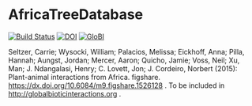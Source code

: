 # AfricaTreeDatabase
[![Build Status](https://travis-ci.com/globalbioticinteractions/AfricaTreeDatabase.svg)](https://travis-ci.com/globalbioticinteractions/AfricaTreeDatabase) [![DOI](https://zenodo.org/badge/49677523.svg)](https://zenodo.org/badge/latestdoi/49677523) [![GloBI](http://api.globalbioticinteractions.org/interaction.svg?accordingTo=globi:globalbioticinteractions/AfricaTreeDatabase)](http://globalbioticinteractions.org/?accordingTo=globi:globalbioticinteractions/AfricaTreeDatabase)

Seltzer, Carrie; Wysocki, William; Palacios, Melissa; Eickhoff, Anna; Pilla, Hannah; Aungst, Jordan; Mercer, Aaron; Quicho, Jamie; Voss, Neil; Xu, Man; J. Ndangalasi, Henry; C. Lovett, Jon; J. Cordeiro, Norbert (2015): Plant-animal interactions from Africa. figshare. https://dx.doi.org/10.6084/m9.figshare.1526128 . To be included in http://globalbioticinteractions.org .
